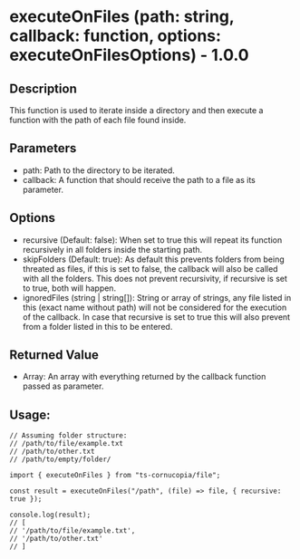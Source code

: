 # executeOnFiles (path: string, callback: function, options: executeOnFilesOptions) - 1.0.0

## Description

This function is used to iterate inside a directory and then execute a function with the path of each file found inside.

## Parameters

- path: Path to the directory to be iterated.
- callback: A function that should receive the path to a file as its parameter.

## Options

- recursive (Default: false): When set to true this will repeat its function recursively in all folders inside the starting path.
- skipFolders (Default: true): As default this prevents folders from being threated as files, if this is set to false, the callback will also be called with all the folders. This does not prevent recursivity, if recursive is set to true, both will happen.
- ignoredFiles (string | string[]): String or array of strings, any file listed in this (exact name without path) will not be considered for the execution of the callback. In case that recursive is set to true this will also prevent from a folder listed in this to be entered.

## Returned Value

- Array<any>: An array with everything returned by the callback function passed as parameter.

## Usage:

```
// Assuming folder structure:
// /path/to/file/example.txt
// /path/to/other.txt
// /path/to/empty/folder/

import { executeOnFiles } from "ts-cornucopia/file";

const result = executeOnFiles("/path", (file) => file, { recursive: true });

console.log(result);
// [
// '/path/to/file/example.txt',
// '/path/to/other.txt'
// ]
```
